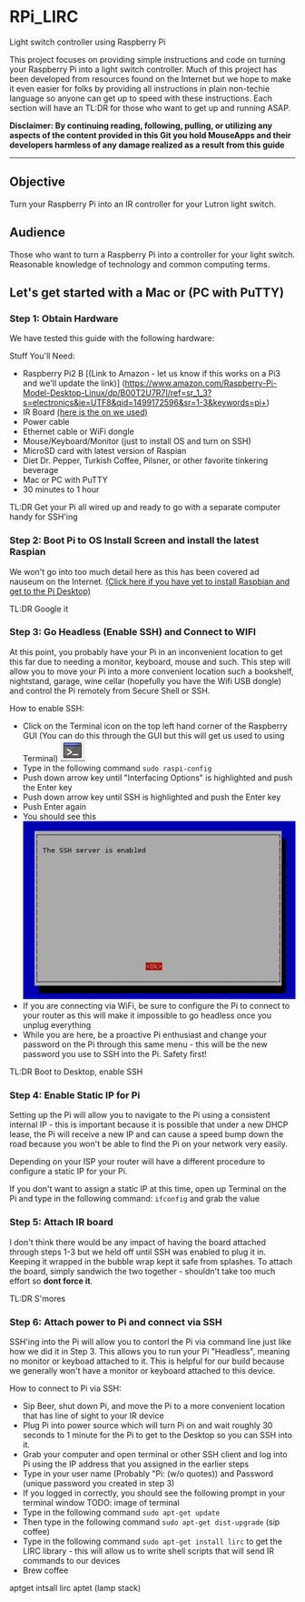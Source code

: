 # RPi_LIRC

Light switch controller using Raspberry Pi

This project focuses on providing simple instructions and code on turning your Raspberry Pi into a light switch controller. Much of this project has been developed from resources found on the Internet but we hope to make it even easier for folks by providing all instructions in plain non-techie language so anyone can get up to speed with these instructions. Each section will have an TL:DR for those who want to get up and running ASAP. 

__Disclaimer: By continuing reading, following, pulling, or utilizing any aspects of the content provided in this Git you hold MouseApps and their developers harmless of any damage realized as a result from this guide__

___

## Objective

Turn your Raspberry Pi into an IR controller for your Lutron light switch.

## Audience

Those who want to turn a Raspberry Pi into a controller for your light switch. Reasonable knowledge of technology and common computing terms.

## Let's get started with a Mac or (PC with PuTTY)

### Step 1: Obtain Hardware

We have tested this guide with the following hardware:

Stuff You'll Need:

* Raspberry Pi2 B [(Link to Amazon - let us know if this works on a Pi3 and we'll update the link)] (<https://www.amazon.com/Raspberry-Pi-Model-Desktop-Linux/dp/B00T2U7R7I/ref=sr_1_3?s=electronics&ie=UTF8&qid=1499172596&sr=1-3&keywords=pi+>)
* IR Board [(here is the on we used)](https://www.amazon.com/Infrared-Shield-RPi/dp/B01C2AQL62/ref=sr_1_1?s=electronics&ie=UTF8&qid=1499172489&sr=1-1&keywords=pi+ir>)
* Power cable
* Ethernet cable or WiFi dongle
* Mouse/Keyboard/Monitor (just to install OS and turn on SSH)
* MicroSD card with latest version of Raspian
* Diet Dr. Pepper, Turkish Coffee, Pilsner, or other favorite tinkering beverage
* Mac or PC with PuTTY
* 30 minutes to 1 hour

TL:DR Get your Pi all wired up and ready to go with a separate computer handy for SSH'ing

### Step 2: Boot Pi to OS Install Screen and install the latest Raspian

We won't go into too much detail here as this has been covered ad nauseum on the Internet. [(Click here if you have yet to install Raspbian and get to the Pi Desktop)](<http://lmgtfy.com/?q=How+to+install+Raspian+on+Raspberry+pi>)

TL:DR Google it

### Step 3: Go Headless (Enable SSH) and Connect to WIFI

At this point, you probably have your Pi in an inconvenient location to get this far due to needing a monitor, keyboard, mouse and such. This step will allow you to move your Pi into a more convenient location such a bookshelf, nightstand, garage, wine cellar (hopefully you have the Wifi USB dongle) and control the Pi remotely from Secure Shell or SSH.

How to enable SSH:
* Click on the Terminal icon on the top left hand corner of the Raspberry GUI (You can do this through the GUI but this will get us used to using Terminal) ![Terminal Icon](images/Terminal.jpg "Terminal")
* Type in the following command   `sudo raspi-config`
* Push down arrow key until "Interfacing Options" is highlighted and push the Enter key
* Push down arrow key until SSH is highlighted and push the Enter key
* Push Enter again 
* You should see this ![Success](images/SSHEnabled.jpg "SSH Success")
* If you are connecting via WiFi, be sure to configure the Pi to connect to your router as this will make it impossible to go headless once you unplug everything
* While you are here, be a proactive Pi enthusiast and change your password on the Pi through this same menu - this will be the new password you use to SSH into the Pi. Safety first!

TL:DR Boot to Desktop, enable SSH

### Step 4: Enable Static IP for Pi

Setting up the Pi will allow you to navigate to the Pi using a consistent internal IP - this is important because it is possible that under a new DHCP lease, the Pi will receive a new IP and can cause a speed bump down the road because you won't be able to find the Pi on your network very easily.

Depending on your ISP your router will have a different procedure to configure a static IP for your Pi. 

If you don't want to assign a static IP at this time, open up Terminal on the Pi and type in the following command: `ifconfig` and grab the value 

### Step 5: Attach IR board

I don't think there would be any impact of having the board attached through steps 1-3 but we held off until SSH was enabled to plug it in. Keeping it wrapped in the bubble wrap kept it safe from splashes. To attach the board, simply sandwich the two together - shouldn't take too much effort so __dont force it__.

TL:DR S'mores

### Step 6: Attach power to Pi and connect via SSH

SSH'ing into the Pi will allow you to contorl the Pi via command line just like how we did it in Step 3. This allows you to run your Pi "Headless", meaning no monitor or keyboad attached to it. This is helpful for our build because we generally won't have a monitor or keyboard attached to this device.

How to connect to Pi via SSH:

* Sip Beer, shut down Pi, and move the Pi to a more convenient location that has line of sight to your IR device
* Plug Pi into power source which will turn Pi on and wait roughly 30 seconds to 1 minute for the Pi to get to the Desktop so you can SSH into it.
* Grab your computer and open terminal or other SSH client and log into Pi using the IP address that you assigned in the earlier steps
* Type in your user name (Probably "Pi: (w/o quotes)) and Password (unique password you created in step 3)
* If you logged in correctly, you should see the following prompt in your terminal window TODO: image of terminal
* Type in the following command   `sudo apt-get update`
* Then type in the following command   `sudo apt-get dist-upgrade` (sip coffee)
* Type in the following command   `sudo apt-get install lirc` to get the LIRC library - this will allow us to write shell scripts that will send IR commands to our devices
* Brew coffee

aptget intsall lirc
aptet (lamp stack)
